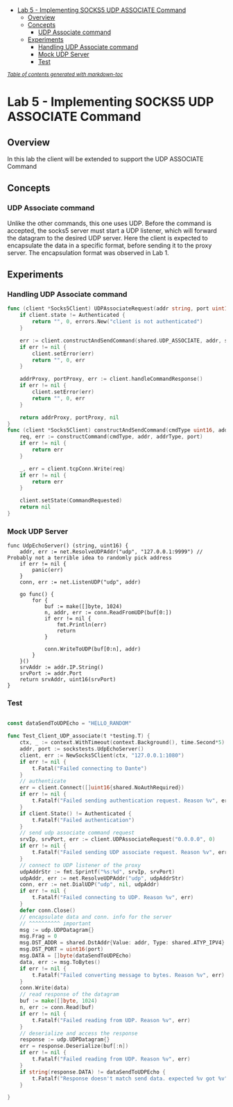 - [Lab 5 - Implementing SOCKS5 UDP ASSOCIATE Command](#lab-5---implementing-socks5-udp-associate-command)
    * [Overview](#overview)
    * [Concepts](#concepts)
        + [UDP Associate command](#udp-associate-command)
    * [Experiments](#experiments)
        + [Handling UDP Associate command](#handling-udp-associate-command)
        + [Mock UDP Server](#mock-udp-server)
        + [Test](#test)

<small><i><a href='http://ecotrust-canada.github.io/markdown-toc/'>Table of contents generated with markdown-toc</a></i></small>
# Lab 5 - Implementing SOCKS5 UDP ASSOCIATE Command
## Overview
In this lab the client will be extended to support the UDP ASSOCIATE Command

## Concepts
### UDP Associate command
Unlike the other commands, this one uses UDP. Before the command is accepted, the socks5 server must start a UDP listener, which will forward the datagram to the desired UDP server. Here the client is expected to encapsulate the data in a specific format, before sending it to the proxy server. The encapsulation format was observed in Lab 1.
## Experiments
### Handling UDP Associate command
```go
func (client *Socks5Client) UDPAssociateRequest(addr string, port uint16) (string, uint16, error) {
	if client.state != Authenticated {
		return "", 0, errors.New("client is not authenticated")
	}

	err := client.constructAndSendCommand(shared.UDP_ASSOCIATE, addr, shared.ATYP_IPV4, port)
	if err != nil {
		client.setError(err)
		return "", 0, err
	}

	addrProxy, portProxy, err := client.handleCommandResponse()
	if err != nil {
		client.setError(err)
		return "", 0, err
	}

	return addrProxy, portProxy, nil
}
func (client *Socks5Client) constructAndSendCommand(cmdType uint16, addr string, addrType uint16, port uint16) error {
	req, err := constructCommand(cmdType, addr, addrType, port)
	if err != nil {
		return err
	}

	_, err = client.tcpConn.Write(req)
	if err != nil {
		return err
	}

	client.setState(CommandRequested)
	return nil
}
```
### Mock UDP Server
```
func UdpEchoServer() (string, uint16) {
	addr, err := net.ResolveUDPAddr("udp", "127.0.0.1:9999") // Probably not a terrible idea to randomly pick address 
	if err != nil {
		panic(err)
	}
	conn, err := net.ListenUDP("udp", addr)

	go func() {
		for {
			buf := make([]byte, 1024)
			n, addr, err := conn.ReadFromUDP(buf[0:])
			if err != nil {
				fmt.Println(err)
				return
			}

			conn.WriteToUDP(buf[0:n], addr)
		}
	}()
	srvAddr := addr.IP.String()
	srvPort := addr.Port
	return srvAddr, uint16(srvPort)
}
```
### Test
```go

const dataSendToUDPEcho = "HELLO_RANDOM"

func Test_Client_UDP_associate(t *testing.T) {
	ctx, _ := context.WithTimeout(context.Background(), time.Second*5)
	addr, port := sockstests.UdpEchoServer()
	client, err := NewSocks5Client(ctx, "127.0.0.1:1080")
	if err != nil {
		t.Fatal("Failed connecting to Dante")
	}
	// authenticate
	err = client.Connect([]uint16{shared.NoAuthRequired})
	if err != nil {
		t.Fatalf("Failed sending authentication request. Reason %v", err)
	}
	if client.State() != Authenticated {
		t.Fatalf("Failed authentication")
	}
	// send udp associate command request
	srvIp, srvPort, err := client.UDPAssociateRequest("0.0.0.0", 0)
	if err != nil {
		t.Fatalf("Failed sending UDP associate request. Reason %v", err)
	}
	// connect to UDP listener of the proxy
	udpAddrStr := fmt.Sprintf("%s:%d", srvIp, srvPort)
	udpAddr, err := net.ResolveUDPAddr("udp", udpAddrStr)
	conn, err := net.DialUDP("udp", nil, udpAddr)
	if err != nil {
		t.Fatalf("Failed connecting to UDP. Reason %v", err)
	}
	defer conn.Close()
	// encapsulate data and conn. info for the server
	// ^^^^^^^^^^ important
	msg := udp.UDPDatagram{}
	msg.Frag = 0
	msg.DST_ADDR = shared.DstAddr{Value: addr, Type: shared.ATYP_IPV4}
	msg.DST_PORT = uint16(port)
	msg.DATA = []byte(dataSendToUDPEcho)
	data, err := msg.ToBytes()
	if err != nil {
		t.Fatalf("Failed converting message to bytes. Reason %v", err)
	}
	conn.Write(data)
	// read response of the datagram
	buf := make([]byte, 1024)
	n, err := conn.Read(buf)
	if err != nil {
		t.Fatalf("Failed reading from UDP. Reason %v", err)
	}
	// deserialize and access the response
	response := udp.UDPDatagram{}
	err = response.Deserialize(buf[:n])
	if err != nil {
		t.Fatalf("Failed reading from UDP. Reason %v", err)
	}
	if string(response.DATA) != dataSendToUDPEcho {
		t.Fatalf("Response doesn't match send data. expected %v got %v", dataSendToUDPEcho, response.DATA)
	}

}

```